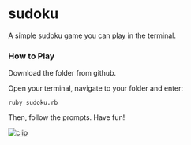 # sudoku

A simple sudoku game you can play in the terminal.

### How to Play

Download the folder from github.

Open your terminal, navigate to your folder and enter:
```
ruby sudoku.rb
```
Then, follow the prompts. Have fun!


[![clip](http://img.youtube.com/vi/YvqXJ6OEjKM/0.jpg)](http://www.youtube.com/watch?v=YvqXJ6OEjKM "Video Title")
